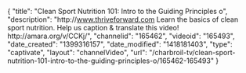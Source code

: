 {
    "title": "Clean Sport Nutrition 101: Intro to the Guiding Principles o",
    "description": "http:\/\/www.thriveforward.com Learn the basics of clean sport nutrition. Help us caption & translate this video! http:\/\/amara.org\/v\/CCKj\/",
    "channelid": "165462",
    "videoid": "165493",
    "date_created": "1399316157",
    "date_modified": "1418181403",
    "type": "captivate",
    "layout": "channelVideo",
    "url": "\/charbroil-tv\/clean-sport-nutrition-101-intro-to-the-guiding-principles-o\/165462-165493"
}